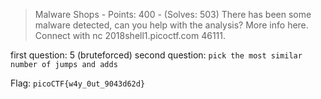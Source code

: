 > Malware Shops - Points: 400 - (Solves: 503)
> There has been some malware detected, can you help with the analysis? More info here. Connect with nc 2018shell1.picoctf.com 46111.


first question: 5 (bruteforced)
second question: `pick the most similar number of jumps and adds`

Flag: `picoCTF{w4y_0ut_9043d62d}`
